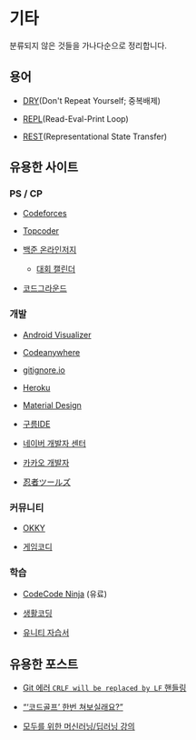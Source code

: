 # 기타

분류되지 않은 것들을 가나다순으로 정리합니다.


## 용어

* [DRY](https://ko.wikipedia.org/wiki/%EC%A4%91%EB%B3%B5%EB%B0%B0%EC%A0%9C)(Don't Repeat Yourself; 중복배제)

* [REPL](https://en.wikipedia.org/wiki/Read%E2%80%93eval%E2%80%93print_loop)(Read-Eval-Print Loop)

* [REST](https://ko.wikipedia.org/wiki/REST)(Representational State Transfer)


## 유용한 사이트

### PS / CP

* [Codeforces](https://codeforces.com/problemset)

* [Topcoder](https://arena.topcoder.com/index.html#/u/dashboard)

* [백준 온라인저지](https://www.acmicpc.net)
  * [대회 캘린더](https://www.acmicpc.net/calendar)

* [코드그라운드](https://www.codeground.org)

### 개발

* [Android Visualizer](https://labs.udacity.com/android-visualizer)

* [Codeanywhere](https://codeanywhere.com)

* [gitignore.io](https://www.gitignore.io)

* [Heroku](https://www.heroku.com)

* [Material Design](https://material.io)

* [구름IDE](https://ide.goorm.io)

* [네이버 개발자 센터](https://developers.naver.com/main)

* [카카오 개발자](https://developers.kakao.com)

* [忍者ツールズ](https://www.ninja.co.jp)

### 커뮤니티

* [OKKY](https://okky.kr)

* [게임코디](http://www.gamecodi.com)

### 학습

* [CodeCode Ninja](https://codecode.ninja) (유료)

* [생활코딩](https://opentutorials.org/course/1)

* [유니티 자습서](https://unity3d.com/kr/learn/tutorials)

## 유용한 포스트

* [Git 에러 `CRLF will be replaced by LF` 핸들링](https://blog.jaeyoon.io/2018/01/git-crlf.html)

* [“‘코드골프’ 한번 쳐보실래요?”](http://www.bloter.net/archives/234308)

* [모두를 위한 머신러닝/딥러닝 강의](http://hunkim.github.io/ml)
